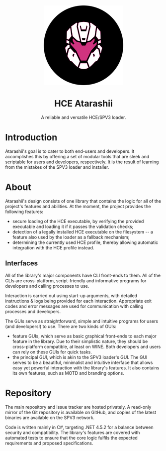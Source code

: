 <html>
    <p align="center">
        <img src="./Atarashii.png"/>
    </p>
    <h1 align="center">
        HCE Atarashii
    </h1>
    <p align="center">
        A reliable and versatile HCE/SPV3 loader.
    </p>
</html>

# Introduction

Atarashii's goal is to cater to both end-users and developers. It accomplishes this by offering a set of modular tools that are sleek and scriptable for users and developers, respectively. It is the result of learning from the mistakes of the SPV3 loader and installer.

# About

Atarashii's design consists of one library that contains the logic for all of the project's features and abilities. At the moment, the project provides the following features:

- secure loading of the HCE executable, by verifying the provided executable and loading it if it passes the validation checks;
- detection of a legally installed HCE executable on the filesystem -- a feature also used by the loader as a fallback mechanism;
- determining the currently used HCE profile, thereby allowing automatic integration with the HCE profile instead.

## Interfaces

All of the library's major components have CLI front-ends to them. All of the CLIs are cross-platform, script-friendly and informative programs for developers and calling processes to use.

Interaction is carried out using start-up arguments, with detailed instructions & logs being provided for each interaction. Appropriate exit codes and error messages are used for communication with calling processes and developers.

The GUIs serve as straightforward, simple and intuitive programs for users (and developers!) to use. There are two kinds of GUIs:

- feature GUIs, which serve as basic graphical front-ends to each major feature in the library. Due to their simplistic nature, they should be cross-platform compatible, at least on WINE. Both developers and users can rely on these GUIs for quick tasks.
- the principal GUI, which is akin to the SPV3 loader's GUI. The GUI serves to be a beautiful, minimalist and intuitive interface that allows easy yet powerful interaction with the library's features. It also contains its own features, such as MOTD and branding options.

# Repository

The main repository and issue tracker are hosted privately. A read-only mirror of the Git repository is available on GitHub, and copies of the latest binaries are available on the SPV3 network.

Code is written mainly in C#, targeting .NET 4.5.2 for a balance between security and compatibility. The library's features are covered with automated tests to ensure that the core logic fulfils the expected requirements and proposed specifications.